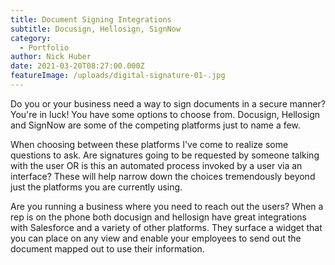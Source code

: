 ```yaml
---
title: Document Signing Integrations
subtitle: Docusign, Hellosign, SignNow
category:
  - Portfolio
author: Nick Huber
date: 2021-03-20T08:27:00.000Z
featureImage: /uploads/digital-signature-01-.jpg
---
```

Do you or your business need a way to sign documents in a secure manner? You're in luck! You have some options to choose from. Docusign, Hellosign and SignNow are some of the competing platforms just to name a few.

When choosing between these platforms I've come to realize some questions to ask. Are signatures going to be requested by someone talking with the user OR is this an automated process invoked by a user via an interface? These will help narrow down the choices tremendously beyond just the platforms you are currently using.

Are you running a business where you need to reach out the users? When a rep is on the phone both docusign and hellosign have great integrations with Salesforce and a variety of other platforms. They surface a widget that you can place on any view and enable your employees to send out the document mapped out to use their information.